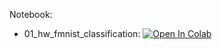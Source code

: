 Notebook:

* 01_hw_fmnist_classification: [![Open In Colab](https://colab.research.google.com/assets/colab-badge.svg)](https://colab.research.google.com/github/TemaBlag/Yandex_Training/blob/main/ml_training_3/hw1/Separation/01_hw_fmnist_classification-2.ipynb)
